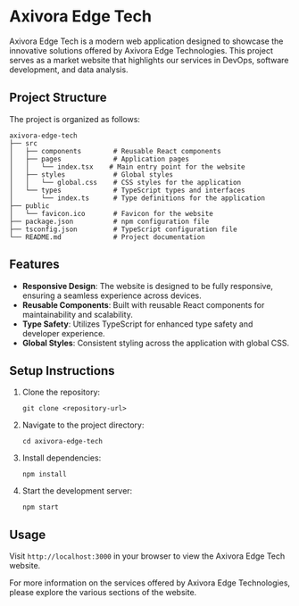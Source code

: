 # Axivora Edge Tech

Axivora Edge Tech is a modern web application designed to showcase the innovative solutions offered by Axivora Edge Technologies. This project serves as a market website that highlights our services in DevOps, software development, and data analysis.

## Project Structure

The project is organized as follows:

```
axivora-edge-tech
├── src
│   ├── components        # Reusable React components
│   ├── pages             # Application pages
│   │   └── index.tsx    # Main entry point for the website
│   ├── styles            # Global styles
│   │   └── global.css    # CSS styles for the application
│   └── types             # TypeScript types and interfaces
│       └── index.ts      # Type definitions for the application
├── public
│   └── favicon.ico       # Favicon for the website
├── package.json          # npm configuration file
├── tsconfig.json         # TypeScript configuration file
└── README.md             # Project documentation
```

## Features

- **Responsive Design**: The website is designed to be fully responsive, ensuring a seamless experience across devices.
- **Reusable Components**: Built with reusable React components for maintainability and scalability.
- **Type Safety**: Utilizes TypeScript for enhanced type safety and developer experience.
- **Global Styles**: Consistent styling across the application with global CSS.

## Setup Instructions

1. Clone the repository:
   ```
   git clone <repository-url>
   ```

2. Navigate to the project directory:
   ```
   cd axivora-edge-tech
   ```

3. Install dependencies:
   ```
   npm install
   ```

4. Start the development server:
   ```
   npm start
   ```

## Usage

Visit `http://localhost:3000` in your browser to view the Axivora Edge Tech website. 

For more information on the services offered by Axivora Edge Technologies, please explore the various sections of the website.